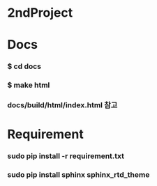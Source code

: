 # 2ndProject


# Docs

### $ cd docs
### $ make html

### docs/build/html/index.html 참고

# Requirement

### sudo pip install -r requirement.txt
### sudo pip install sphinx sphinx_rtd_theme
